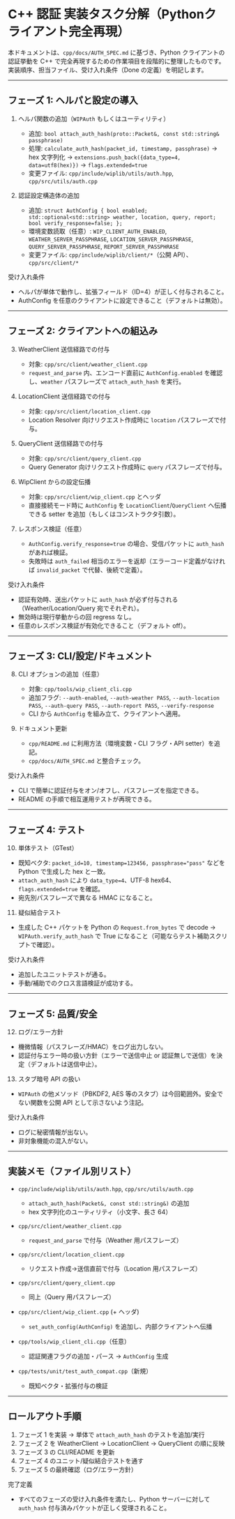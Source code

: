 # C++ 認証 実装タスク分解（Pythonクライアント完全再現）

本ドキュメントは、`cpp/docs/AUTH_SPEC.md` に基づき、Python クライアントの認証挙動を C++ で完全再現するための作業項目を段階的に整理したものです。実装順序、担当ファイル、受け入れ条件（Done の定義）を明記します。

---


## フェーズ 1: ヘルパと設定の導入

1. ヘルパ関数の追加（`WIPAuth` もしくはユーティリティ）
   - 追加: `bool attach_auth_hash(proto::Packet&, const std::string& passphrase)`
   - 処理: `calculate_auth_hash(packet_id, timestamp, passphrase)` → hex 文字列化 → `extensions.push_back({data_type=4, data=utf8(hex)})` → `flags.extended=true`
   - 変更ファイル: `cpp/include/wiplib/utils/auth.hpp`, `cpp/src/utils/auth.cpp`

2. 認証設定構造体の追加
   - 追加: `struct AuthConfig { bool enabled; std::optional<std::string> weather, location, query, report; bool verify_response=false; };`
   - 環境変数読取（任意）: `WIP_CLIENT_AUTH_ENABLED`, `WEATHER_SERVER_PASSPHRASE`, `LOCATION_SERVER_PASSPHRASE`, `QUERY_SERVER_PASSPHRASE`, `REPORT_SERVER_PASSPHRASE`
   - 変更ファイル: `cpp/include/wiplib/client/*`（公開 API）、`cpp/src/client/*`

受け入れ条件
- ヘルパが単体で動作し、拡張フィールド（ID=4）が正しく付与されること。
- AuthConfig を任意のクライアントに設定できること（デフォルトは無効）。

---

## フェーズ 2: クライアントへの組込み

3. WeatherClient 送信経路での付与
   - 対象: `cpp/src/client/weather_client.cpp`
   - `request_and_parse` 内、エンコード直前に `AuthConfig.enabled` を確認し、`weather` パスフレーズで `attach_auth_hash` を実行。

4. LocationClient 送信経路での付与
   - 対象: `cpp/src/client/location_client.cpp`
   - Location Resolver 向けリクエスト作成時に `location` パスフレーズで付与。

5. QueryClient 送信経路での付与
   - 対象: `cpp/src/client/query_client.cpp`
   - Query Generator 向けリクエスト作成時に `query` パスフレーズで付与。

6. WipClient からの設定伝播
   - 対象: `cpp/src/client/wip_client.cpp` とヘッダ
   - 直接接続モード時に `AuthConfig` を `LocationClient`/`QueryClient` へ伝播できる setter を追加（もしくはコンストラクタ引数）。

7. レスポンス検証（任意）
   - `AuthConfig.verify_response=true` の場合、受信パケットに `auth_hash` があれば検証。
   - 失敗時は `auth_failed` 相当のエラーを返却（エラーコード定義がなければ `invalid_packet` で代替、後続で定義）。

受け入れ条件
- 認証有効時、送出パケットに `auth_hash` が必ず付与される（Weather/Location/Query 宛でそれぞれ）。
- 無効時は現行挙動からの回 regress なし。
- 任意のレスポンス検証が有効化できること（デフォルト off）。

---

## フェーズ 3: CLI/設定/ドキュメント

8. CLI オプションの追加（任意）
   - 対象: `cpp/tools/wip_client_cli.cpp`
   - 追加フラグ: `--auth-enabled`, `--auth-weather PASS`, `--auth-location PASS`, `--auth-query PASS`, `--auth-report PASS`, `--verify-response`
   - CLI から `AuthConfig` を組み立て、クライアントへ適用。

9. ドキュメント更新
   - `cpp/README.md` に利用方法（環境変数・CLI フラグ・API setter）を追記。
   - `cpp/docs/AUTH_SPEC.md` と整合チェック。

受け入れ条件
- CLI で簡単に認証付与をオン/オフし、パスフレーズを指定できる。
- README の手順で相互運用テストが再現できる。

---

## フェーズ 4: テスト

10. 単体テスト（GTest）
   - 既知ベクタ: `packet_id=10, timestamp=123456, passphrase="pass"` などを Python で生成した hex と一致。
   - `attach_auth_hash` により `data_type=4`、UTF-8 hex64、`flags.extended=true` を確認。
   - 宛先別パスフレーズで異なる HMAC になること。

11. 疑似結合テスト
   - 生成した C++ パケットを Python の `Request.from_bytes` で decode → `WIPAuth.verify_auth_hash` で True になること（可能ならテスト補助スクリプトで確認）。

受け入れ条件
- 追加したユニットテストが通る。
- 手動/補助でのクロス言語検証が成功する。

---

## フェーズ 5: 品質/安全

12. ログ/エラー方針
   - 機微情報（パスフレーズ/HMAC）をログ出力しない。
   - 認証付与エラー時の扱い方針（エラーで送信中止 or 認証無しで送信）を決定（デフォルトは送信中止）。

13. スタブ暗号 API の扱い
   - `WIPAuth` の他メソッド（PBKDF2, AES 等のスタブ）は今回範囲外。安全でない関数を公開 API として示さないよう注記。

受け入れ条件
- ログに秘密情報が出ない。
- 非対象機能の混入がない。

---

## 実装メモ（ファイル別リスト）

- `cpp/include/wiplib/utils/auth.hpp`, `cpp/src/utils/auth.cpp`
  - `attach_auth_hash(Packet&, const std::string&)` の追加
  - hex 文字列化のユーティリティ（小文字、長さ 64）

- `cpp/src/client/weather_client.cpp`
  - `request_and_parse` で付与（Weather 用パスフレーズ）

- `cpp/src/client/location_client.cpp`
  - リクエスト作成→送信直前で付与（Location 用パスフレーズ）

- `cpp/src/client/query_client.cpp`
  - 同上（Query 用パスフレーズ）

- `cpp/src/client/wip_client.cpp` (+ ヘッダ)
  - `set_auth_config(AuthConfig)` を追加し、内部クライアントへ伝播

- `cpp/tools/wip_client_cli.cpp`（任意）
  - 認証関連フラグの追加・パース → `AuthConfig` 生成

- `cpp/tests/unit/test_auth_compat.cpp`（新規）
  - 既知ベクタ・拡張付与の検証

---

## ロールアウト手順

1) フェーズ 1 を実装 → 単体で `attach_auth_hash` のテストを追加/実行
2) フェーズ 2 を WeatherClient → LocationClient → QueryClient の順に反映
3) フェーズ 3 の CLI/README を更新
4) フェーズ 4 のユニット/疑似結合テストを通す
5) フェーズ 5 の最終確認（ログ/エラー方針）

完了定義
- すべてのフェーズの受け入れ条件を満たし、Python サーバーに対して `auth_hash` 付与済みパケットが正しく受理されること。

